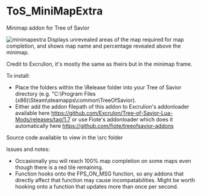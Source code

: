 # ToS_MiniMapExtra
Minimap addon for Tree of Savior

![minimapextra](https://raw.githubusercontent.com/Maytch/ToS_MiniMapExtra/master/minimapextra-screenshot.jpg)
Displays unrevealed areas of the map required for map completion, and shows map name and percentage revealed above the minimap.

Credit to Excrulion, it's mostly the same as theirs but in the minimap frame.

To install:
 - Place the folders within the \Release folder into your Tree of Savior directory (e.g. "C:\Program Files (x86)\Steam\steamapps\common\TreeOfSavior\).
 - Either add the addon filepath of this addon to Excrulion's addonloader available here https://github.com/Excrulon/Tree-of-Savior-Lua-Mods/releases/tag/1.7 or use Fiote's addonloader which does it automatically here https://github.com/fiote/treeofsavior-addons

Source code available to view in the \src folder

Issues and notes:
- Occasionally you will reach 100% map completion on some maps even though there is a red tile remaining.
- Function hooks onto the FPS_ON_MSG function, so any addons that directly affect that function may cause incompatabilities. Might be worth hooking onto a function that updates more than once per second.
